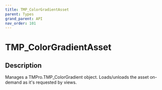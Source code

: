 ```yaml
---
title: TMP_ColorGradientAsset
parent: Types
grand_parent: API
nav_order: 101
---
```


# TMP_ColorGradientAsset

## Description

Manages a TMPro.TMP_ColorGradient object. Loads/unloads the asset on-demand as it's requested by views.
